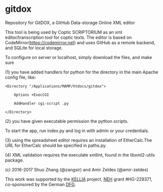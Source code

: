 # gitdox
Repository for GitDOX, a GitHub Data-storage Online XML editor

This tool is being used by Coptic SCRIPTORIUM as an xml editor/transcription tool for coptic texts. The editor is based on CodeMirror(https://codemirror.net) and uses GitHub as a remote backend, and SQLite for local storage. 

To configure on server or localhost, simply download the files, and make sure

(1) you have added handlers for python for the directory in the main Apache config file, like:

```
<Directory "/Applications/MAMP/htdocs/gitdox">
    
    Options +ExecCGI
    
    AddHandler cgi-script .py

</Directory>
```

(2) you have given executable permission the python scripts.

To start the app, run index.py and log in with admin or your credentials. 

(3) using the spreadsheet editor requires an installation of EtherCalc.The URL for EtherCalc should be specified in paths.py.

(4) XML validation requires the execulate xmllint, found in the libxml2-utils package.


(c) 2016-2017 Shuo Zhang (@zangsir) and Amir Zeldes (@amir-zeldes)

This work was supported by the [KELLIA](http://kellia.uni-goettingen.de/) project, [NEH](https://www.neh.gov/) grant #HG-229371, co-sponsored by the German [DFG](http://www.dfg.de/).
